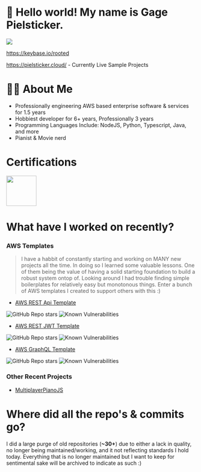 # 👋 Hello world! My name is Gage Pielsticker.
<img src="https://profile-counter.glitch.me/gagepielsticker/count.svg" />

https://keybase.io/rooted

https://pielsticker.cloud/ - Currently Live Sample Projects

# 👩‍💻 About Me

- Professionally engineering AWS based enterprise software & services for 1.5 years
- Hobbiest developer for 6+ years, Professionally 3 years
- Programming Languages Include: NodeJS, Python, Typescript, Java, and more
- Pianist & Movie nerd

# Certifications
<img src="https://images.credly.com/size/220x220/images/00634f82-b07f-4bbd-a6bb-53de397fc3a6/image.png" width="80px" />

# What have I worked on recently?

### AWS Templates
> I have a habbit of constantly starting and working on MANY new projects all the time. In doing so I learned some valuable lessons. One of them being the value of having a solid starting foundation to build a robust system ontop of. Looking around I had trouble finding simple boilerplates for relatively easy but monotonous things. Enter a bunch of AWS templates I created to support others with this :)

- [AWS REST Api Template](https://github.com/GagePielsticker/AWS-Api-Template)
  
![GitHub Repo stars](https://img.shields.io/github/stars/gagepielsticker/AWS-Api-Template)
![Known Vulnerabilities](https://snyk.io/test/github/gagepielsticker/AWS-Api-Template/badge.svg) 

- [AWS REST JWT Template](https://github.com/GagePielsticker/AWS-Auth-Template)
  
![GitHub Repo stars](https://img.shields.io/github/stars/gagepielsticker/AWS-Auth-Template)
![Known Vulnerabilities](https://snyk.io/test/github/gagepielsticker/AWS-Auth-Template/badge.svg) 

- [AWS GraphQL Template](https://github.com/GagePielsticker/AWS-GraphQL-Template)
  
![GitHub Repo stars](https://img.shields.io/github/stars/gagepielsticker/AWS-GraphQL-Template)
![Known Vulnerabilities](https://snyk.io/test/github/gagepielsticker/AWS-GraphQL-Template/badge.svg) 

### Other Recent Projects
- [MultiplayerPianoJS](https://github.com/GagePielsticker/MultiplayerPianoJS)

# Where did all the repo's & commits go?
I did a large purge of old repositories (**~30+**) due to either a lack in quality, no longer being maintained/working, and it not reflecting standards I hold today. Everything that is no longer maintained but I want to keep for sentimental sake will be archived to indicate as such :)

